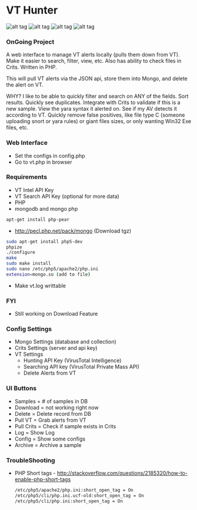 # VT Hunter
![alt tag](http://i.imgur.com/3j0azyY.jpg)
![alt tag](http://i.imgur.com/5ZwF1w1.jpg)
![alt tag](http://i.imgur.com/lw2Rqgd.jpg)
![alt tag](http://i.imgur.com/qR1veRk.jpg)

### OnGoing Project

A web interface to manage VT alerts locally (pulls them down from VT). Make it easier to search, filter, view, etc.  Also has ability to check files in Crits.  Written in PHP.

This will pull VT alerts via the JSON api, store them into Mongo, and delete the alert on VT.

WHY?  I like to be able to quickly filter and search on ANY of the fields.  Sort results.  Quickly see duplicates.  Integrate with Crits to validate if this is a new sample.  View the yara syntax it alerted on.  See if my AV detects it according to VT.  Quickly remove false positives, like file type C (someone uploading snort or yara rules) or giant files sizes, or only wanting Win32 Exe files, etc.

### Web Interface
  - Set the configs in config.php
  - Go to vt.php in browser

### Requirements
  - VT Intel API Key
  - VT Search API Key (optional for more data)
  - PHP
  - mongodb and mongo php
  ```sh
  apt-get install php-pear
  ```
  
  - http://pecl.php.net/pack/mongo (Download tgz)
    
  ```sh
  sudo apt-get install php5-dev
  phpize
  ./configure
  make
  sudo make install
  sudo nano /etc/php5/apache2/php.ini
  extension=mongo.so (add to file)
  ```
  - Make vt.log writtable

### FYI
  - Still working on Download Feature

### Config Settings
  - Mongo Settings (database and collection)
  - Crits Settings (server and api key)
  - VT Settings
    - Hunting API Key (VirusTotal Intelligence)
    - Searching API key (VirusTotal Private Mass API)
    - Delete Alerts from VT

### UI Buttons
  - Samples = # of samples in DB
  - Download = not working right now
  - Delete = Delete record from DB
  - Pull VT = Grab alerts from VT
  - Pull Crits = Check if sample exists in Crits
  - Log = Show Log
  - Config = Show some configs
  - Archive = Archive a sample

### TroubleShooting
  - PHP Short tags - http://stackoverflow.com/questions/2185320/how-to-enable-php-short-tags
  
    ```sh
    /etc/php5/apache2/php.ini:short_open_tag = On
    /etc/php5/cli/php.ini.ucf-old:short_open_tag = On
    /etc/php5/cli/php.ini:short_open_tag = On
    ```
